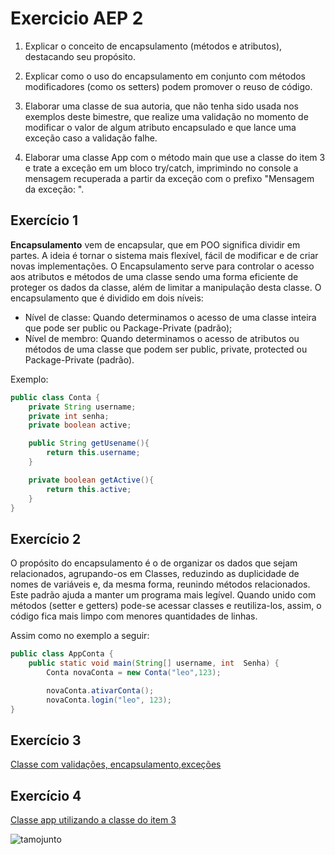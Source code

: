 # Exercicio AEP 2

1. Explicar o conceito de encapsulamento (métodos e atributos), destacando seu propósito.
2. Explicar como o uso do encapsulamento em conjunto com métodos modificadores (como os setters) podem promover o reuso de código.

3. Elaborar uma classe de sua autoria, que não tenha sido usada nos exemplos deste bimestre, que realize uma validação no momento de modificar o valor de algum atributo encapsulado e que lance uma exceção caso a validação falhe.

4. Elaborar uma classe App com o método main que use a classe do item 3 e trate a exceção em um bloco try/catch, imprimindo no console a mensagem recuperada a partir da exceção com o prefixo "Mensagem da exceção: ".

## Exercício 1

**Encapsulamento** vem de encapsular, que em POO significa dividir em partes. A ideia é tornar o sistema mais flexível, fácil de modificar e de criar novas implementações. O Encapsulamento serve para controlar o acesso aos atributos e métodos de uma classe sendo uma forma eficiente de proteger os dados da classe, além de limitar a manipulação desta classe. O encapsulamento que é dividido em dois níveis:

- Nível de classe: Quando determinamos o acesso de uma classe inteira que pode ser public ou Package-Private (padrão);
- Nível de membro: Quando determinamos o acesso de atributos ou métodos de uma classe que podem ser public, private, protected ou Package-Private (padrão).

Exemplo:

```java
public class Conta {
	private String username;
	private int senha;
	private boolean active;

	public String getUsename(){
		return this.username;
	}

	private boolean getActive(){
		return this.active;
	}
}
```

## Exercício 2

O propósito do encapsulamento é o de organizar os dados que sejam relacionados, agrupando-os em Classes, reduzindo as duplicidade de nomes de variáveis e, da mesma forma, reunindo métodos relacionados. Este padrão ajuda a manter um programa mais legível. Quando unido com métodos (setter e getters) pode-se acessar classes e reutiliza-los, assim, o código fica mais limpo com menores quantidades de linhas.

Assim como no exemplo a seguir:

```java
public class AppConta {
	public static void main(String[] username, int  Senha) {
		Conta novaConta = new Conta("leo",123);

		novaConta.ativarConta();
		novaConta.login("leo", 123);
}
```

## Exercício 3

[Classe com validações, encapsulamento,exceções](https://github.com/leoyoshii/3sadsis2020/tree/master/src/main/java/segundaaep/Conta)

## Exercício 4

[Classe app utilizando a classe do item 3](https://github.com/leoyoshii/3sadsis2020/tree/master/src/main/java/segundaaep/AppConta)

![tamojunto](!https://github.com/leoyoshii/3sadsis2020/blob/master/public/tamojunto.jpeg)
